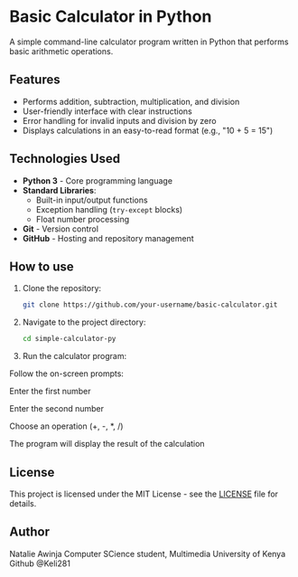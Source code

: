 # Basic Calculator in Python

A simple command-line calculator program written in Python that performs basic arithmetic operations.

## Features

- Performs addition, subtraction, multiplication, and division
- User-friendly interface with clear instructions
- Error handling for invalid inputs and division by zero
- Displays calculations in an easy-to-read format (e.g., "10 + 5 = 15")

## Technologies Used

- **Python 3** - Core programming language
- **Standard Libraries**:
  - Built-in input/output functions
  - Exception handling (`try-except` blocks)
  - Float number processing
- **Git** - Version control
- **GitHub** - Hosting and repository management

## How to use

1. Clone the repository:
   ```bash
   git clone https://github.com/your-username/basic-calculator.git

2. Navigate to the project directory:
   ```bash
   cd simple-calculator-py

3. Run the calculator program:

  Follow the on-screen prompts:

  Enter the first number

  Enter the second number

  Choose an operation (+, -, *, /)
 
  The program will display the result of the calculation

## License

This project is licensed under the MIT License - see the [LICENSE](LICENSE) file for details.

## Author
Natalie Awinja
Computer SCience student, Multimedia University of Kenya
Github @Keli281 

